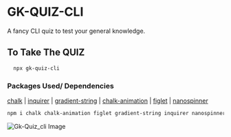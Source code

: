 # GK-QUIZ-CLI

A fancy CLI quiz to test your general knowledge.



## To Take The QUIZ

```bash
  npx gk-quiz-cli
```
    
### Packages Used/ Dependencies

[chalk](https://github.com/chalk/chalk) | 
[inquirer](https://github.com/SBoudrias/Inquirer.js) |
[gradient-string](https://github.com/bokub/gradient-string) |
[chalk-animation](https://github.com/bokub/chalk-animation) |
[figlet](https://github.com/patorjk/figlet.js) |
[nanospinner](https://github.com/usmanyunusov/nanospinner)


```sh
npm i chalk chalk-animation figlet gradient-string inquirer nanospinner
```


![Gk-Quiz_cli Image](/gk-quiz-cli/Capture.JPG "San Juan Mountains")